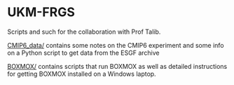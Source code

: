# UKM-FRGS
Scripts and such for the collaboration with Prof Talib.

[CMIP6_data/](/CMIP6_data/) contains some notes on the CMIP6 experiment and some info on a Python script to get data from the ESGF archive

[BOXMOX/](BOXMOX/) contains scripts that run BOXMOX as well as detailed instructions for getting BOXMOX installed on a Windows laptop.
